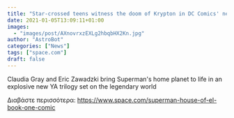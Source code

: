 ```yaml
---
title: "Star-crossed teens witness the doom of Krypton in DC Comics' new 'House of El' graphic novel"
date: 2021-01-05T13:09:11+01:00
images:
  - "images/post/AXnovrxzEXLg2hbqbHX2Kn.jpg"
author: "AstroBot"
categories: ["News"]
tags: ["space.com"]
draft: false
---
```


Claudia Gray and Eric Zawadzki bring Superman's home planet to life in an explosive new YA trilogy set on the legendary world 

Διαβάστε περισσότερα: https://www.space.com/superman-house-of-el-book-one-comic
